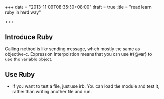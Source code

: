 +++
date = "2013-11-09T08:35:30+08:00"
draft = true
title = "read learn ruby in hard way"

+++



## Introduce Ruby

Calling method is like sending message, which mostly the same as objective-c. Expression Interpolation means that you can use #{@var} to use the variable object.

## Use Ruby

* If you want to test a file, just use irb. You can load the module and test it, rather than writing another file and run.